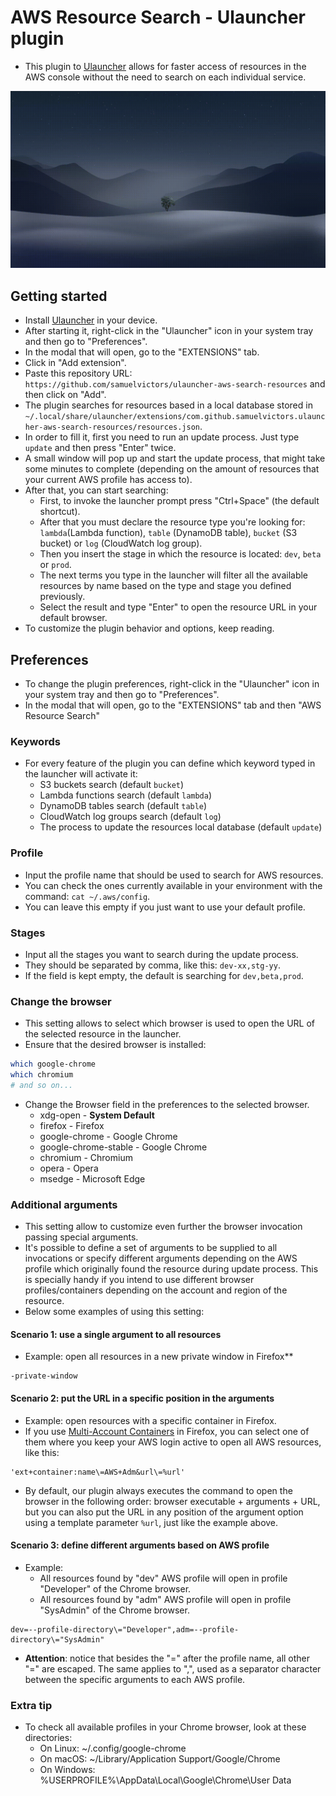 # AWS Resource Search - Ulauncher plugin

- This plugin to [Ulauncher](https://ulauncher.io/) allows for faster access of resources in the AWS console without the need to search on each individual service.

![Demo of the plugin](images/demo.gif)

## Getting started

- Install [Ulauncher](https://ulauncher.io/#Download) in your device.
- After starting it, right-click in the "Ulauncher" icon in your system tray and then go to "Preferences".
- In the modal that will open, go to the "EXTENSIONS" tab.
- Click in "Add extension".
- Paste this repository URL: `https://github.com/samuelvictors/ulauncher-aws-search-resources` and then click on "Add".
- The plugin searches for resources based in a local database stored in `~/.local/share/ulauncher/extensions/com.github.samuelvictors.ulauncher-aws-search-resources/resources.json`.
- In order to fill it, first you need to run an update process. Just type `update` and then press "Enter" twice.
- A small window will pop up and start the update process, that might take some minutes to complete (depending on the amount of resources that your current AWS profile has access to).
- After that, you can start searching:
  - First, to invoke the launcher prompt press "Ctrl+Space" (the default shortcut).
  - After that you must declare the resource type you're looking for: `lambda`(Lambda function), `table` (DynamoDB table), `bucket` (S3 bucket) or `log` (CloudWatch log group).
  - Then you insert the stage in which the resource is located: `dev`, `beta` or `prod`.
  - The next terms you type in the launcher will filter all the available resources by name based on the type and stage you defined previously.
  - Select the result and type "Enter" to open the resource URL in your default browser.
- To customize the plugin behavior and options, keep reading.

## Preferences

- To change the plugin preferences, right-click in the "Ulauncher" icon in your system tray and then go to "Preferences".
- In the modal that will open, go to the "EXTENSIONS" tab and then "AWS Resource Search"

### Keywords

- For every feature of the plugin you can define which keyword typed in the launcher will activate it:
  - S3 buckets search (default `bucket`)
  - Lambda functions search (default `lambda`)
  - DynamoDB tables search (default `table`)
  - CloudWatch log groups search (default `log`)
  - The process to update the resources local database (default `update`)

### Profile

- Input the profile name that should be used to search for AWS resources.
- You can check the ones currently available in your environment with the command: `cat ~/.aws/config`.
- You can leave this empty if you just want to use your default profile.

### Stages

- Input all the stages you want to search during the update process.
- They should be separated by comma, like this: `dev-xx,stg-yy`.
- If the field is kept empty, the default is searching for `dev,beta,prod`.

### Change the browser

- This setting allows to select which browser is used to open the URL of the selected resource in the launcher.
- Ensure that the desired browser is installed:

```BASH
which google-chrome
which chromium
# and so on...
```

- Change the Browser field in the preferences to the selected browser.
  - xdg-open - **System Default**
  - firefox - Firefox
  - google-chrome - Google Chrome
  - google-chrome-stable - Google Chrome
  - chromium - Chromium
  - opera - Opera
  - msedge - Microsoft Edge

### Additional arguments

- This setting allow to customize even further the browser invocation passing special arguments.
- It's possible to define a set of arguments to be supplied to all invocations or specify different arguments depending on the AWS profile which originally found the resource during update process. This is specially handy if you intend to use different browser profiles/containers depending on the account and region of the resource.
- Below some examples of using this setting:

#### Scenario 1: use a single argument to all resources

- Example: open all resources in a new private window in Firefox**

```text
-private-window 
```

#### Scenario 2: put the URL in a specific position in the arguments

- Example: open resources with a specific container in Firefox.
- If you use [Multi-Account Containers](https://addons.mozilla.org/en-US/firefox/addon/multi-account-containers) in Firefox, you can select one of them where you keep your AWS login active to open all AWS resources, like this:

```text
'ext+container:name\=AWS+Adm&url\=%url'
```

- By default, our plugin always executes the command to open the browser in the following order: browser executable + arguments + URL, but you can also put the URL in any position of the argument option using a template parameter `%url`, just like the example above.

#### Scenario 3: define different arguments based on AWS profile

- Example:
  - All resources found by "dev" AWS profile will open in profile "Developer" of the Chrome browser.
  - All resources found by "adm" AWS profile will open in profile "SysAdmin" of the Chrome browser.

```text
dev=--profile-directory\="Developer",adm=--profile-directory\="SysAdmin"
```

- **Attention**: notice that besides the "=" after the profile name, all other "=" are escaped. The same applies to ",", used as a separator character between the specific arguments to each AWS profile.

### Extra tip

- To check all available profiles in your Chrome browser, look at these directories:
  - On Linux: ~/.config/google-chrome
  - On macOS: ~/Library/Application Support/Google/Chrome
  - On Windows: %USERPROFILE%\AppData\Local\Google\Chrome\User Data
